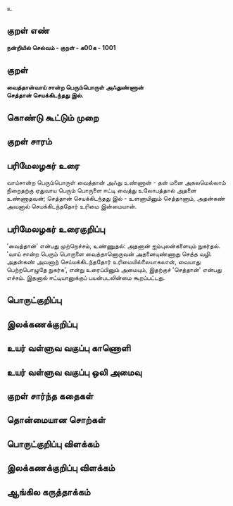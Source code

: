 உ

## குறள் எண் 

**நன்றியில் செல்வம் - குறள் - க00க - 1001**

## குறள் 

**வைத்தான்வாய் சான்ற பெரும்பொருள் அஃதுண்ணான்  
செத்தான் செயக்கிடந்தது இல்.**

## கொண்டு கூட்டும் முறை


## குறள் சாரம் 


## பரிமேலழகர் உரை

வாய்சான்ற பெரும்பொருள் வைத்தான் அஃது உண்ணான் - தன் மனை அகலமெல்லாம் நிறைதற்கு ஏதுவாய பெரும் பொருளை ஈட்டி வைத்து உலோபத்தால் அதனை உண்ணாதவன்; செத்தான் செயக்கிடந்தது இல் - உளனாயினும் செத்தானாம், அதன்கண் அவனால் செயக்கிடந்ததோர் உரிமை இன்மையான்.

## பரிமேலழகர் உரைகுறிப்பு   

'வைத்தான்' என்பது முற்றெச்சம், உண்ணுதல்: அதனான் ஐம்புலன்களையும் நுகர்தல். 'வாய் சான்ற பெரும் பொருளை வைத்தானொருவன் அதனையுண்ணாது செத்த வழி. அதன்கண் அவனாற் செய்யக்கிடந்ததோர் உரிமையில்லையாகலான், வையாது பெற்றபொழுதே நுகர்க', என்று உரைப்பினும் அமையும், இதற்குச் 'செத்தான்' என்பது எச்சம். இதனால் ஈட்டியானுக்குப் பயன்படலின்மை கூறப்பட்டது.

## பொருட்குறிப்பு 


## இலக்கணக்குறிப்பு  


## உயர் வள்ளுவ வகுப்பு காணொளி


## உயர் வள்ளுவ வகுப்பு ஒலி அமைவு 

 
## குறள் சார்ந்த கதைகள் 


## தொன்மையான சொற்கள்


## பொருட்குறிப்பு விளக்கம்


## இலக்கணக்குறிப்பு விளக்கம்


## ஆங்கில கருத்தாக்கம் 


